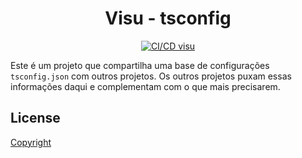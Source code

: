 <p align="center">
  <h1 align="center">Visu - tsconfig</h1>
</p>

<p align="center">
  <a href="https://github.com/Coaktion/Droz-Visu/actions/workflows/build-and-test.js.yml">
    <img src="https://github.com/Coaktion/Droz-Visu/actions/workflows/build-and-test.js.yml/badge.svg" alt="CI/CD visu">
  </a>
</p>

Este é um projeto que compartilha uma base de configurações `tsconfig.json` com outros projetos. Os outros projetos puxam essas informações daqui e complementam com o que mais precisarem.

## License

[Copyright](../../LICENSE)

